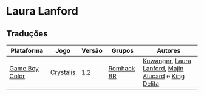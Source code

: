 # Laura Lanford

## Traduções

| Plataforma | Jogo | Versão | Grupos | Autores |
| ----------- | ----------- | ----------- | ----------- | ----------- |
| [Game Boy Color](../../traducoes/game-boy-color/) | [Crystalis](../../traducoes/game-boy-color/crystalis_kuwanger-et-al/) | 1.2 | [Romhack BR](../../grupos/romhack-br/) | [Kuwanger](../../autores/kuwanger/), [Laura Lanford](../../autores/laura-lanford/), [Majin Alucard](../../autores/majin-alucard/) e [King Delita](../../autores/king-delita/) |